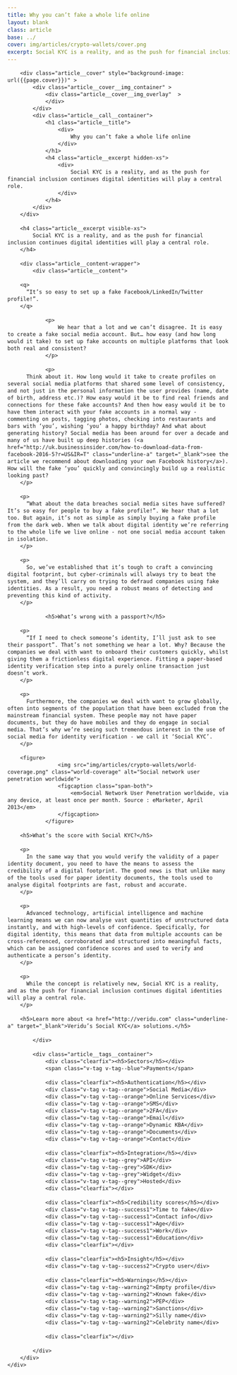 ```yaml
---
title: Why you can’t fake a whole life online
layout: blank
class: article
base: ../
cover: img/articles/crypto-wallets/cover.png
excerpt: Social KYC is a reality, and as the push for financial inclusion continues digital identities will play a central role.
---
```

<article>
	<div class="article__body article__body--crypto-wallets">

		<div class="article__cover" style="background-image: url({{page.cover}})" >
			<div class="article__cover__img_container" >
				<div class="article__cover__img_overlay"  >
				</div>
			</div>
			<div class="article__call__container">
				<h1 class="article__title">
					<div>
						Why you can’t fake a whole life online
					</div>
				</h1>
				<h4 class="article__excerpt hidden-xs">
					<div>
						Social KYC is a reality, and as the push for financial inclusion continues digital identities will play a central role.
					</div>
				</h4>
			</div>
		</div>

		<h4 class="article__excerpt visible-xs">
			Social KYC is a reality, and as the push for financial inclusion continues digital identities will play a central role.
		</h4>

		<div class="article__content-wrapper">
			<div class="article__content">

        <q>
          “It’s so easy to set up a fake Facebook/LinkedIn/Twitter profile!”.
        </q>
				
				<p>
					We hear that a lot and we can’t disagree. It is easy to create a fake social media account. But… how easy (and how long would it take) to set up fake accounts on multiple platforms that look both real and consistent?
				</p>
				
				<p>
          Think about it. How long would it take to create profiles on several social media platforms that shared some level of consistency, and not just in the personal information the user provides (name, date of birth, address etc.)? How easy would it be to find real friends and connections for these fake accounts? And then how easy would it be to have them interact with your fake accounts in a normal way - commenting on posts, tagging photos, checking into restaurants and bars with ‘you’, wishing ‘you’ a happy birthday? And what about generating history? Social media has been around for over a decade and many of us have built up deep histories (<a href="http://uk.businessinsider.com/how-to-download-data-from-facebook-2016-5?r=US&IR=T" class="underline-a" target="_blank">see the article we recommend about downloading your own Facebook history</a>). How will the fake ‘you’ quickly and convincingly build up a realistic looking past?
        </p>
        
        <p>
          “What about the data breaches social media sites have suffered? It’s so easy for people to buy a fake profile!”. We hear that a lot too. But again, it’s not as simple as simply buying a fake profile from the dark web. When we talk about digital identity we’re referring to the whole life we live online - not one social media account taken in isolation.
        </p>
        
        <p>
          So, we’ve established that it’s tough to craft a convincing digital footprint, but cyber-criminals will always try to beat the system, and they’ll carry on trying to defraud companies using fake identities. As a result, you need a robust means of detecting and preventing this kind of activity.
        </p>
        
				<h5>What’s wrong with a passport?</h5>
        
        <p>
          “If I need to check someone’s identity, I’ll just ask to see their passport”. That’s not something we hear a lot. Why? Because the companies we deal with want to onboard their customers quickly, whilst giving them a frictionless digital experience. Fitting a paper-based identity verification step into a purely online transaction just doesn’t work. 
        </p>

        <p>
          Furthermore, the companies we deal with want to grow globally, often into segments of the population that have been excluded from the mainstream financial system. These people may not have paper documents, but they do have mobiles and they do engage in social media. That’s why we’re seeing such tremendous interest in the use of social media for identity verification - we call it ‘Social KYC’.
        </p>

        <figure>
					<img src="img/articles/crypto-wallets/world-coverage.png" class="world-coverage" alt="Social network user penetration worldwide">
					<figcaption class="span-both">
						<em>Social Network User Penetration worldwide, via any device, at least once per month. Source : eMarketer, April 2013</em>
					</figcaption>
				</figure>

        <h5>What’s the score with Social KYC?</h5>
        
        <p>
          In the same way that you would verify the validity of a paper identity document, you need to have the means to assess the credibility of a digital footprint. The good news is that unlike many of the tools used for paper identity documents, the tools used to analyse digital footprints are fast, robust and accurate. 
        </p>

        <p>
          Advanced technology, artificial intelligence and machine learning means we can now analyse vast quantities of unstructured data instantly, and with high-levels of confidence. Specifically, for digital identity, this means that data from multiple accounts can be cross-referenced, corroborated and structured into meaningful facts, which can be assigned confidence scores and used to verify and authenticate a person’s identity.
        </p>
        
        <p>
          While the concept is relatively new, Social KYC is a reality, and as the push for financial inclusion continues digital identities will play a central role.
        </p>

        <h5>Learn more about <a href="http://veridu.com" class="underline-a" target="_blank">Veridu’s Social KYC</a> solutions.</h5>

			</div>

			<div class="article__tags__container">
				<div class="clearfix"><h5>Sectors</h5></div>
				<span class="v-tag v-tag--blue">Payments</span>

				<div class="clearfix"><h5>Authentication</h5></div>
				<div class="v-tag v-tag--orange">Social Media</div>
				<div class="v-tag v-tag--orange">Online Services</div>
				<div class="v-tag v-tag--orange">SMS</div>
				<div class="v-tag v-tag--orange">2FA</div>
				<div class="v-tag v-tag--orange">Email</div>
				<div class="v-tag v-tag--orange">Dynamic KBA</div>
				<div class="v-tag v-tag--orange">Documents</div>
				<div class="v-tag v-tag--orange">Contact</div>

				<div class="clearfix"><h5>Integration</h5></div>
				<div class="v-tag v-tag--grey">API</div>
				<div class="v-tag v-tag--grey">SDK</div>
				<div class="v-tag v-tag--grey">Widget</div>
				<div class="v-tag v-tag--grey">Hosted</div>
				<div class="clearfix"></div>

				<div class="clearfix"><h5>Credibility scores</h5></div>
				<div class="v-tag v-tag--success1">Time to fake</div>
				<div class="v-tag v-tag--success1">Contact info</div>
				<div class="v-tag v-tag--success1">Age</div>
				<div class="v-tag v-tag--success1">Work</div>
				<div class="v-tag v-tag--success1">Education</div>
				<div class="clearfix"></div>

				<div class="clearfix"><h5>Insight</h5></div>
				<div class="v-tag v-tag--success2">Crypto user</div>

				<div class="clearfix"><h5>Warnings</h5></div>
				<div class="v-tag v-tag--warning2">Empty profile</div>
				<div class="v-tag v-tag--warning2">Known fake</div>
				<div class="v-tag v-tag--warning2">PEP</div>
				<div class="v-tag v-tag--warning2">Sanctions</div>
				<div class="v-tag v-tag--warning2">Silly name</div>
				<div class="v-tag v-tag--warning2">Celebrity name</div>

				<div class="clearfix"></div>

			</div>
		</div>
	</div>
</article>

<script type="text/javascript">

	function showPdf() {

		if (typeof(_dcq) !== 'undefined') {
			_dcq.push(
				[
					"track",
					"Opened Cryptocurrency Wallets Article PDF - Download Button",
					{
						value: 2000
					}
				]
			);
		}

		window.open('resources/cryptocurrency-wallets-Veridu.pdf');

	}
	function load () {

		angular
			.module('app')
			.controller('SolutionsCtrl', SolutionsCtrl);

		var $window = $(window);
		var $cover = $('.article__cover');

		SolutionsCtrl.$inject = [];
		function SolutionsCtrl () {
			var vm = this;

			vm.sectorsTabs = { active : 'payments' };
			vm.partnersTabs = { active : 'payfriendz' };
		}

		$cover.css('height', ($window.height() * 2/3));

		$window.resize(function() {
			$cover.css('height', ($window.height() * 2/3));
		});

	}

	document.addEventListener('DOMContentLoaded', load);

</script>
